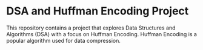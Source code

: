 # DSA and Huffman Encoding Project

This repository contains a project that explores Data Structures and Algorithms (DSA) with a focus on Huffman Encoding. Huffman Encoding is a popular algorithm used for data compression.
